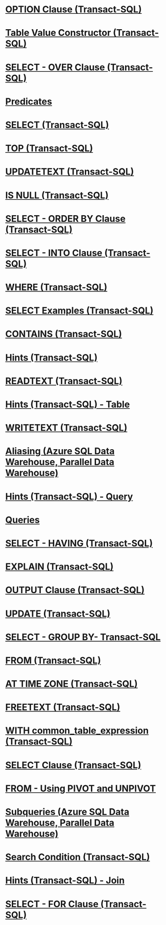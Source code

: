 # [OPTION Clause (Transact-SQL)](option-clause-transact-sql.md)
# [Table Value Constructor (Transact-SQL)](table-value-constructor-transact-sql.md)
# [SELECT - OVER Clause (Transact-SQL)](select-over-clause-transact-sql.md)
# [Predicates](predicates.md)
# [SELECT (Transact-SQL)](select-transact-sql.md)
# [TOP (Transact-SQL)](top-transact-sql.md)
# [UPDATETEXT (Transact-SQL)](updatetext-transact-sql.md)
# [IS NULL (Transact-SQL)](is-null-transact-sql.md)
# [SELECT - ORDER BY Clause (Transact-SQL)](select-order-by-clause-transact-sql.md)
# [SELECT - INTO Clause (Transact-SQL)](select-into-clause-transact-sql.md)
# [WHERE (Transact-SQL)](where-transact-sql.md)
# [SELECT Examples (Transact-SQL)](select-examples-transact-sql.md)
# [CONTAINS (Transact-SQL)](contains-transact-sql.md)
# [Hints (Transact-SQL)](hints-transact-sql.md)
# [READTEXT (Transact-SQL)](readtext-transact-sql.md)
# [Hints (Transact-SQL) - Table](hints-transact-sql-table.md)
# [WRITETEXT (Transact-SQL)](writetext-transact-sql.md)
# [Aliasing (Azure SQL Data Warehouse, Parallel Data Warehouse)](aliasing-azure-sql-data-warehouse-parallel-data-warehouse.md)
# [Hints (Transact-SQL) - Query](hints-transact-sql-query.md)
# [Queries](queries.md)
# [SELECT - HAVING (Transact-SQL)](select-having-transact-sql.md)
# [EXPLAIN (Transact-SQL)](explain-transact-sql.md)
# [OUTPUT Clause (Transact-SQL)](output-clause-transact-sql.md)
# [UPDATE (Transact-SQL)](update-transact-sql.md)
# [SELECT - GROUP BY- Transact-SQL](select-group-by-transact-sql.md)
# [FROM (Transact-SQL)](from-transact-sql.md)
# [AT TIME ZONE (Transact-SQL)](at-time-zone-transact-sql.md)
# [FREETEXT (Transact-SQL)](freetext-transact-sql.md)
# [WITH common_table_expression (Transact-SQL)](with-common-table-expression-transact-sql.md)
# [SELECT Clause (Transact-SQL)](select-clause-transact-sql.md)
# [FROM - Using PIVOT and UNPIVOT](from-using-pivot-and-unpivot.md)
# [Subqueries (Azure SQL Data Warehouse, Parallel Data Warehouse)](subqueries-azure-sql-data-warehouse-parallel-data-warehouse.md)
# [Search Condition (Transact-SQL)](search-condition-transact-sql.md)
# [Hints (Transact-SQL) - Join](hints-transact-sql-join.md)
# [SELECT - FOR Clause (Transact-SQL)](select-for-clause-transact-sql.md)
